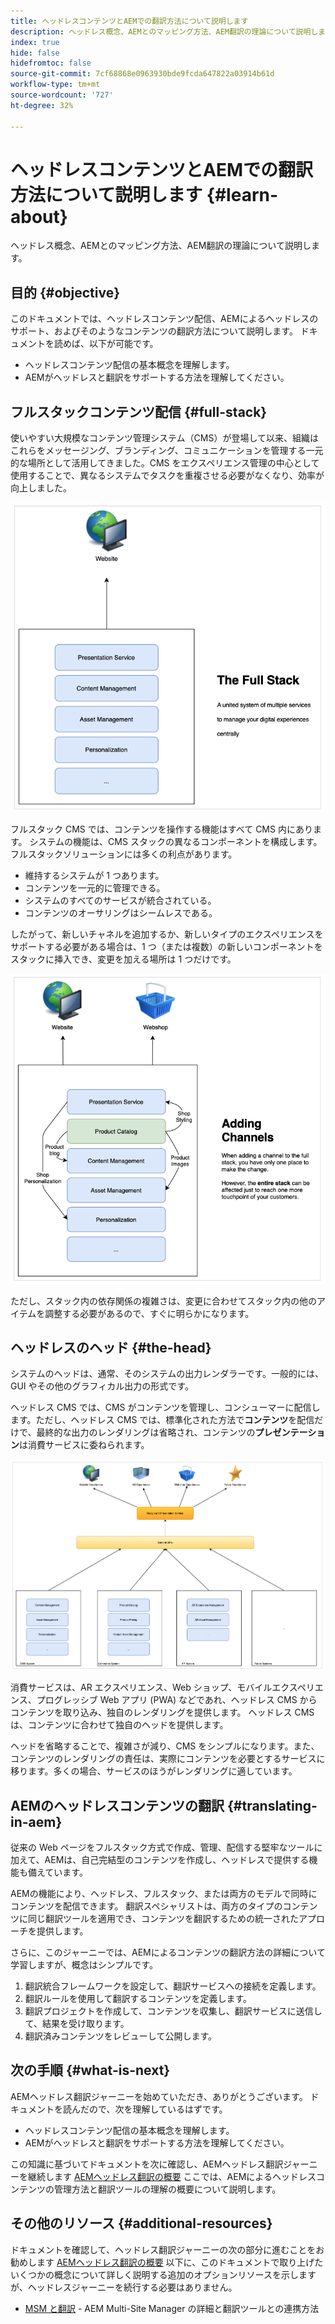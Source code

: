 ```yaml
---
title: ヘッドレスコンテンツとAEMでの翻訳方法について説明します
description: ヘッドレス概念、AEMとのマッピング方法、AEM翻訳の理論について説明します。
index: true
hide: false
hidefromtoc: false
source-git-commit: 7cf68868e0963930bde9fcda647822a03914b61d
workflow-type: tm+mt
source-wordcount: '727'
ht-degree: 32%

---
```


# ヘッドレスコンテンツとAEMでの翻訳方法について説明します {#learn-about}

ヘッドレス概念、AEMとのマッピング方法、AEM翻訳の理論について説明します。

## 目的 {#objective}

このドキュメントでは、ヘッドレスコンテンツ配信、AEMによるヘッドレスのサポート、およびそのようなコンテンツの翻訳方法について説明します。 ドキュメントを読めば、以下が可能です。

* ヘッドレスコンテンツ配信の基本概念を理解します。
* AEMがヘッドレスと翻訳をサポートする方法を理解してください。

## フルスタックコンテンツ配信 {#full-stack}

使いやすい大規模なコンテンツ管理システム（CMS）が登場して以来、組織はこれらをメッセージング、ブランディング、コミュニケーションを管理する一元的な場所として活用してきました。CMS をエクスペリエンス管理の中心として使用することで、異なるシステムでタスクを重複させる必要がなくなり、効率が向上しました。

![従来のフルスタック CMS](/help/journey-headless/developer/assets/full-stack.png)

フルスタック CMS では、コンテンツを操作する機能はすべて CMS 内にあります。 システムの機能は、CMS スタックの異なるコンポーネントを構成します。フルスタックソリューションには多くの利点があります。

* 維持するシステムが 1 つあります。
* コンテンツを一元的に管理できる。
* システムのすべてのサービスが統合されている。
* コンテンツのオーサリングはシームレスである。

したがって、新しいチャネルを追加するか、新しいタイプのエクスペリエンスをサポートする必要がある場合は、1 つ（または複数）の新しいコンポーネントをスタックに挿入でき、変更を加える場所は 1 つだけです。

![スタックへの新しいチャネルの追加](/help/journey-headless/developer/assets/adding-channel.png)

ただし、スタック内の依存関係の複雑さは、変更に合わせてスタック内の他のアイテムを調整する必要があるので、すぐに明らかになります。

## ヘッドレスのヘッド {#the-head}

システムのヘッドは、通常、そのシステムの出力レンダラーです。一般的には、GUI やその他のグラフィカル出力の形式です。

ヘッドレス CMS では、CMS がコンテンツを管理し、コンシューマーに配信します。ただし、ヘッドレス CMS では、標準化された方法で&#x200B;**コンテンツ**&#x200B;を配信だけで、最終的な出力のレンダリングは省略され、コンテンツの&#x200B;**プレゼンテーション**&#x200B;は消費サービスに委ねられます。

![ヘッドレス CMS](/help/journey-headless/developer/assets/headless-cms.png)

消費サービスは、AR エクスペリエンス、Web ショップ、モバイルエクスペリエンス、プログレッシブ Web アプリ (PWA) などであれ、ヘッドレス CMS からコンテンツを取り込み、独自のレンダリングを提供します。 ヘッドレス CMS は、コンテンツに合わせて独自のヘッドを提供します。

ヘッドを省略することで、複雑さが減り、CMS をシンプルになります。また、コンテンツのレンダリングの責任は、実際にコンテンツを必要とするサービスに移ります。多くの場合、サービスのほうがレンダリングに適しています。

## AEMのヘッドレスコンテンツの翻訳 {#translating-in-aem}

従来の Web ページをフルスタック方式で作成、管理、配信する堅牢なツールに加えて、AEMは、自己完結型のコンテンツを作成し、ヘッドレスで提供する機能も備えています。

AEMの機能により、ヘッドレス、フルスタック、または両方のモデルで同時にコンテンツを配信できます。 翻訳スペシャリストは、両方のタイプのコンテンツに同じ翻訳ツールを適用でき、コンテンツを翻訳するための統一されたアプローチを提供します。

さらに、このジャーニーでは、AEMによるコンテンツの翻訳方法の詳細について学習しますが、概念はシンプルです。

1. 翻訳統合フレームワークを設定して、翻訳サービスへの接続を定義します。
1. 翻訳ルールを使用して翻訳するコンテンツを定義します。
1. 翻訳プロジェクトを作成して、コンテンツを収集し、翻訳サービスに送信して、結果を受け取ります。
1. 翻訳済みコンテンツをレビューして公開します。

## 次の手順 {#what-is-next}

AEMヘッドレス翻訳ジャーニーを始めていただき、ありがとうございます。 ドキュメントを読んだので、次を理解しているはずです。

* ヘッドレスコンテンツ配信の基本概念を理解します。
* AEMがヘッドレスと翻訳をサポートする方法を理解してください。

この知識に基づいてドキュメントを次に確認し、AEMヘッドレス翻訳ジャーニーを継続します [AEMヘッドレス翻訳の概要](getting-started.md) ここでは、AEMによるヘッドレスコンテンツの管理方法と翻訳ツールの理解の概要について説明します。

## その他のリソース {#additional-resources}

ドキュメントを確認して、ヘッドレス翻訳ジャーニーの次の部分に進むことをお勧めします [AEMヘッドレス翻訳の概要](getting-started.md) 以下に、このドキュメントで取り上げたいくつかの概念について詳しく説明する追加のオプションリソースを示しますが、ヘッドレスジャーニーを続行する必要はありません。

* [MSM と翻訳](/help/sites-administering/msm-and-translation.md) - AEM Multi-Site Manager の詳細と翻訳ツールとの連携方法
